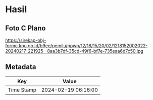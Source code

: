 # Hasil

## Foto C Plano

https://sirekap-obj-formc.kpu.go.id/b9ee/pemilu/ppwp/12/18/15/20/02/1218152002022-20240217-221925--8aa3b7df-35cd-49f6-bf7e-735eaa6d7c50.jpg


## Metadata

| Key        | Value               |
| ---------- | ------------------- |
| Time Stamp | 2024-02-19 06:16:00 |



